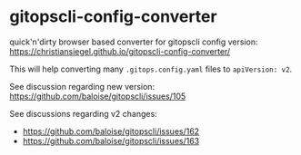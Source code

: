 # gitopscli-config-converter
quick'n'dirty browser based converter for gitopscli config version: https://christiansiegel.github.io/gitopscli-config-converter/

This will help converting many `.gitops.config.yaml` files to `apiVersion: v2`.

See discussion regarding new version: https://github.com/baloise/gitopscli/issues/105

See discussions regarding v2 changes:
- https://github.com/baloise/gitopscli/issues/162
- https://github.com/baloise/gitopscli/issues/163
